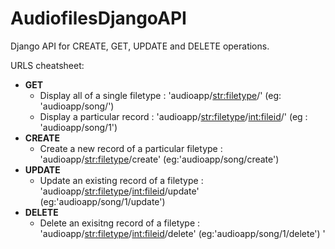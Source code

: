 # AudiofilesDjangoAPI
Django API for CREATE, GET, UPDATE and DELETE operations.

URLS cheatsheet:

* **GET**
  * Display all of a single filetype : 'audioapp/<str:filetype>/' (eg: 'audioapp/song/')
  * Display a particular record : 'audioapp/<str:filetype>/<int:fileid>/' (eg : 'audioapp/song/1')
* **CREATE**
  * Create a new record of a particular filetype : 'audioapp/<str:filetype>/create' (eg:'audioapp/song/create')
* **UPDATE**
  * Update an existing record of a filetype : 'audioapp/<str:filetype>/<int:fileid>/update' (eg:'audioapp/song/1/update')
* **DELETE**
  * Delete an exisitng record of a filetype : 'audioapp/<str:filetype>/<int:fileid>/delete' (eg:'audioapp/song/1/delete')
'
